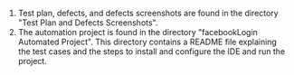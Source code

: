 1. Test plan, defects, and defects screenshots are found in the directory &quot;Test Plan and Defects Screenshots&quot;.
2. The automation project is found in the directory &quot;facebookLogin Automated Project&quot;. This directory contains a README file explaining the test cases and the steps to install and configure the IDE and run the project.
